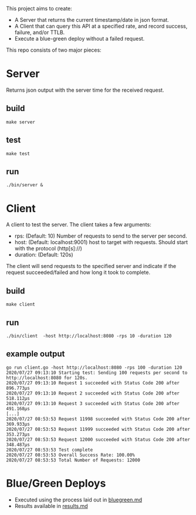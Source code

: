 This project aims to create:

* A Server that returns the current timestamp/date in json format.
* A Client that can query this API at a specified rate, and record success, failure, and/or TTLB.
* Execute a blue-green deploy without a failed request.

This repo consists of two major pieces: 

# Server
Returns json output with the server time for the received request.

## build
`make server`

## test
`make test`

## run 
`./bin/server &`

# Client
A client to test the server. The client takes a few arguments:

* rps: (Default: 10) Number of requests to send to the server per second.
* host: (Default: localhost:9001) host to target with requests. Should start with the protocol (http[s]://)
* duration: (Default: 120s)

The client will send requests to the specified server and indicate if the request succeeded/failed and how long it took to complete.
## build
`make client`

## run
`./bin/client  -host http://localhost:8080 -rps 10 -duration 120`

## example output
```
go run client.go -host http://localhost:8080 -rps 100 -duration 120
2020/07/27 09:13:10 Starting test: Sending 100 requests per second to http://localhost:8080 for 120s.
2020/07/27 09:13:10 Request 1 succeeded with Status Code 200 after 896.773µs
2020/07/27 09:13:10 Request 2 succeeded with Status Code 200 after 518.112µs
2020/07/27 09:13:10 Request 3 succeeded with Status Code 200 after 491.168µs
[...]
2020/07/27 08:53:53 Request 11998 succeeded with Status Code 200 after 369.933µs
2020/07/27 08:53:53 Request 11999 succeeded with Status Code 200 after 353.273µs
2020/07/27 08:53:53 Request 12000 succeeded with Status Code 200 after 348.487µs
2020/07/27 08:53:53 Test complete
2020/07/27 08:53:53 Overall Success Rate: 100.00%
2020/07/27 08:53:53 Total Number of Requests: 12000
```

# Blue/Green Deploys
* Executed using the process laid out in [bluegreen.md](https://github.com/smerck/time/blob/master/bluegreen.md)
* Results available in [results.md](https://github.com/smerck/time/blob/master/results.md)
